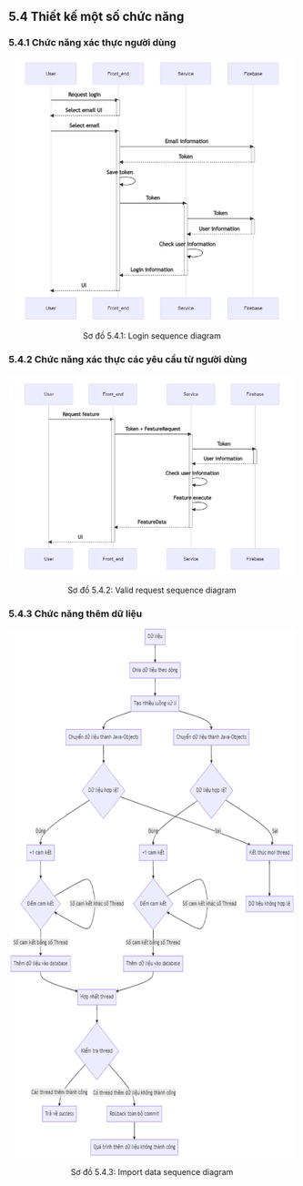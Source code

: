 ## **5.4 Thiết kế một số chức năng**

### **5.4.1 Chức năng xác thực người dùng**

<center>
  <img src="https://github.com/datai999/thesis-document/blob/main/report/src/chapter_5_achitechture_design/img/login.png?raw=true">
  <p>Sơ đồ 5.4.1: Login sequence diagram</p>
</center>

<div style="page-break-after: always;"></div>

### **5.4.2 Chức năng xác thực các yêu cầu từ người dùng**

<center>
  <img src="https://github.com/datai999/thesis-document/blob/main/report/src/chapter_5_achitechture_design/img/feature-request.png?raw=true">
  <p>Sơ đồ 5.4.2: Valid request sequence diagram</p>
</center>

<div style="page-break-after: always;"></div>

### **5.4.3 Chức năng thêm dữ liệu**

<center>
  <img height="930" src="https://github.com/datai999/thesis-document/blob/main/report/src/chapter_5_achitechture_design/img/feature-insert.png?raw=true">
  <p>Sơ đồ 5.4.3: Import data sequence diagram</p>
</center>

<div style="page-break-after: always;"></div>
